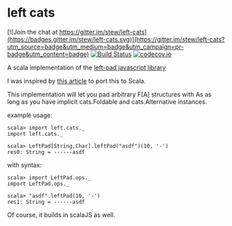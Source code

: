 left cats
=========

[![Join the chat at https://gitter.im/stew/left-cats](https://badges.gitter.im/stew/left-cats.svg)](https://gitter.im/stew/left-cats?utm_source=badge&utm_medium=badge&utm_campaign=pr-badge&utm_content=badge)
[![Build Status](https://travis-ci.org/stew/left-cats.svg?branch=master)](https://travis-ci.org/stew/left-cats)
[![codecov.io](http://codecov.io/github/stew/left-cats/coverage.svg?branch=master)](http://codecov.io/github/stew/left-cats?branch=master)

A scala implementation of the [left-pad javascript library](https://www.npmjs.com/package/left-pad)

I was inspired by [this article](http://arstechnica.com/information-technology/2016/03/rage-quit-coder-unpublished-17-lines-of-javascript-and-broke-the-internet/) to port this to Scala.

This implementation will let you pad arbitrary F[A] structures with As
as long as you have implicit cats.Foldable and cats.Alternative instances.

example usage:

    scala> import left.cats._
    import left.cats._

    scala> LeftPad[String,Char].leftPad("asdf")(10, '-')
    res0: String = ------asdf

with syntax:

    scala> import LeftPad.ops._
    import LeftPad.ops._

    scala> "asdf".leftPad(10, '-')
    res1: String = ------asdf

Of course, it builds in scalaJS as well.
